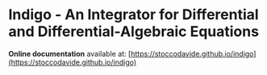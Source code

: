# Indigo - An Integrator for Differential and Differential-Algebraic Equations

**Online documentation** available at: [https://stoccodavide.github.io/indigo](https://stoccodavide.github.io/indigo)
